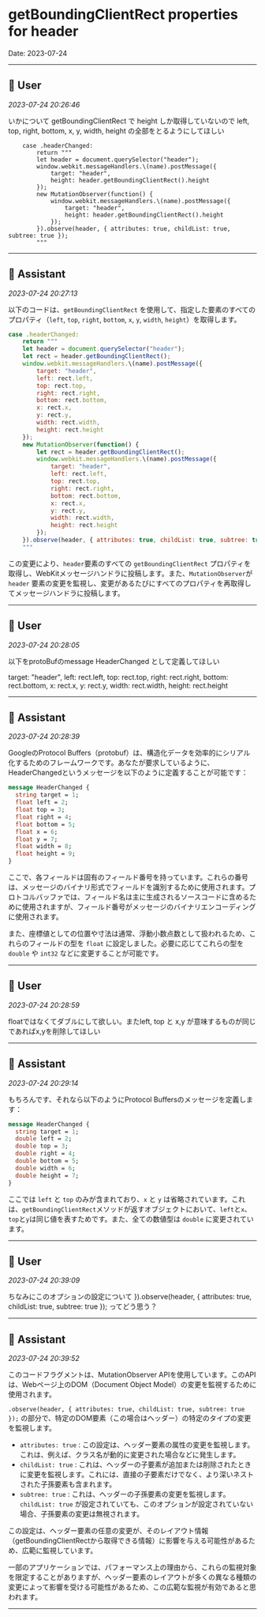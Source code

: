 # getBoundingClientRect properties for header

Date: 2023-07-24

---

## 👤 User
*2023-07-24 20:26:46*

いかについて getBoundingClientRect で height しか取得していないので left, top, right, bottom, x, y, width, height の全部をとるようにしてほしい

        case .headerChanged:
            return """
            let header = document.querySelector("header");
            window.webkit.messageHandlers.\(name).postMessage({
                target: "header",
                height: header.getBoundingClientRect().height
            });
            new MutationObserver(function() {
                window.webkit.messageHandlers.\(name).postMessage({
                    target: "header",
                    height: header.getBoundingClientRect().height
                });
            }).observe(header, { attributes: true, childList: true, subtree: true });
            """

---

## 🤖 Assistant
*2023-07-24 20:27:13*

以下のコードは、`getBoundingClientRect` を使用して、指定した要素のすべてのプロパティ（`left`, `top`, `right`, `bottom`, `x`, `y`, `width`, `height`）を取得します。

```javascript
case .headerChanged:
    return """
    let header = document.querySelector("header");
    let rect = header.getBoundingClientRect();
    window.webkit.messageHandlers.\(name).postMessage({
        target: "header",
        left: rect.left,
        top: rect.top,
        right: rect.right,
        bottom: rect.bottom,
        x: rect.x,
        y: rect.y,
        width: rect.width,
        height: rect.height
    });
    new MutationObserver(function() {
        let rect = header.getBoundingClientRect();
        window.webkit.messageHandlers.\(name).postMessage({
            target: "header",
            left: rect.left,
            top: rect.top,
            right: rect.right,
            bottom: rect.bottom,
            x: rect.x,
            y: rect.y,
            width: rect.width,
            height: rect.height
        });
    }).observe(header, { attributes: true, childList: true, subtree: true });
    """
```
この変更により、`header`要素のすべての `getBoundingClientRect` プロパティを取得し、WebKitメッセージハンドラに投稿します。また、`MutationObserver`が `header` 要素の変更を監視し、変更があるたびにすべてのプロパティを再取得してメッセージハンドラに投稿します。

---

## 👤 User
*2023-07-24 20:28:05*

以下をprotoBufのmessage HeaderChanged として定義してほしい

target: "header",
            left: rect.left,
            top: rect.top,
            right: rect.right,
            bottom: rect.bottom,
            x: rect.x,
            y: rect.y,
            width: rect.width,
            height: rect.height

---

## 🤖 Assistant
*2023-07-24 20:28:39*

GoogleのProtocol Buffers（protobuf）は、構造化データを効率的にシリアル化するためのフレームワークです。あなたが要求しているように、HeaderChangedというメッセージを以下のように定義することが可能です：

```protobuf
message HeaderChanged {
  string target = 1;
  float left = 2;
  float top = 3;
  float right = 4;
  float bottom = 5;
  float x = 6;
  float y = 7;
  float width = 8;
  float height = 9;
}
```

ここで、各フィールドは固有のフィールド番号を持っています。これらの番号は、メッセージのバイナリ形式でフィールドを識別するために使用されます。プロトコルバッファでは、フィールド名は主に生成されるソースコードに含めるために使用されますが、フィールド番号がメッセージのバイナリエンコーディングに使用されます。

また、座標値としての位置や寸法は通常、浮動小数点数として扱われるため、これらのフィールドの型を `float` に設定しました。必要に応じてこれらの型を `double` や `int32` などに変更することが可能です。

---

## 👤 User
*2023-07-24 20:28:59*

floatではなくてダブルにして欲しい。またleft, top と x,y が意味するものが同じであればx,yを削除してほしい

---

## 🤖 Assistant
*2023-07-24 20:29:14*

もちろんです、それなら以下のようにProtocol Buffersのメッセージを定義します：

```protobuf
message HeaderChanged {
  string target = 1;
  double left = 2;
  double top = 3;
  double right = 4;
  double bottom = 5;
  double width = 6;
  double height = 7;
}
```

ここでは `left` と `top` のみが含まれており、`x` と `y` は省略されています。これは、`getBoundingClientRect`メソッドが返すオブジェクトにおいて、`left`と`x`、`top`と`y`は同じ値を表すためです。また、全ての数値型は `double` に変更されています。

---

## 👤 User
*2023-07-24 20:39:09*

ちなみにこのオプションの設定について  }).observe(header, { attributes: true, childList: true, subtree: true }); ってどう思う？

---

## 🤖 Assistant
*2023-07-24 20:39:52*

このコードフラグメントは、MutationObserver APIを使用しています。このAPIは、Webページ上のDOM（Document Object Model）の変更を監視するために使用されます。

`.observe(header, { attributes: true, childList: true, subtree: true });` の部分で、特定のDOM要素（この場合はヘッダー）の特定のタイプの変更を監視します。

- `attributes: true` : この設定は、ヘッダー要素の属性の変更を監視します。これは、例えば、クラス名が動的に変更された場合などに発生します。
- `childList: true` : これは、ヘッダーの子要素が追加または削除されたときに変更を監視します。これには、直接の子要素だけでなく、より深いネストされた子孫要素も含まれます。
- `subtree: true` : これは、ヘッダーの子孫要素の変更を監視します。`childList: true` が設定されていても、このオプションが設定されていない場合、子孫要素の変更は無視されます。

この設定は、ヘッダー要素の任意の変更が、そのレイアウト情報（getBoundingClientRectから取得できる情報）に影響を与える可能性があるため、広範に監視しています。

一部のアプリケーションでは、パフォーマンス上の理由から、これらの監視対象を限定することがありますが、ヘッダー要素のレイアウトが多くの異なる種類の変更によって影響を受ける可能性があるため、この広範な監視が有効であると思われます。

---

